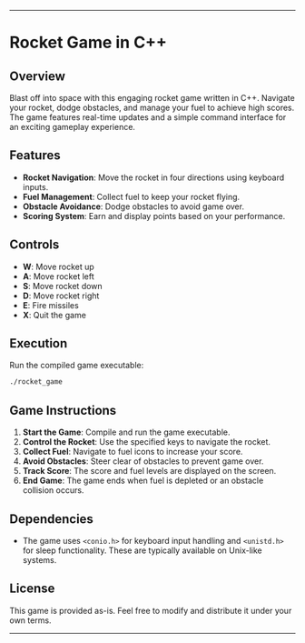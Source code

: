 

---

# Rocket Game in C++

## Overview

Blast off into space with this engaging rocket game written in C++. Navigate your rocket, dodge obstacles, and manage your fuel to achieve high scores. The game features real-time updates and a simple command interface for an exciting gameplay experience.

## Features

- **Rocket Navigation**: Move the rocket in four directions using keyboard inputs.
- **Fuel Management**: Collect fuel to keep your rocket flying.
- **Obstacle Avoidance**: Dodge obstacles to avoid game over.
- **Scoring System**: Earn and display points based on your performance.

## Controls

- **W**: Move rocket up
- **A**: Move rocket left
- **S**: Move rocket down
- **D**: Move rocket right
- **E**: Fire missiles
- **X**: Quit the game



## Execution

Run the compiled game executable:

```bash
./rocket_game
```

## Game Instructions

1. **Start the Game**: Compile and run the game executable.
2. **Control the Rocket**: Use the specified keys to navigate the rocket.
3. **Collect Fuel**: Navigate to fuel icons to increase your score.
4. **Avoid Obstacles**: Steer clear of obstacles to prevent game over.
5. **Track Score**: The score and fuel levels are displayed on the screen.
6. **End Game**: The game ends when fuel is depleted or an obstacle collision occurs.

## Dependencies

- The game uses `<conio.h>` for keyboard input handling and `<unistd.h>` for sleep functionality. These are typically available on Unix-like systems.


## License

This game is provided as-is. Feel free to modify and distribute it under your own terms.

---
